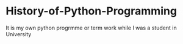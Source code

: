 # History-of-Python-Programming
It is my own python progrmme or term work while I was a student in University

